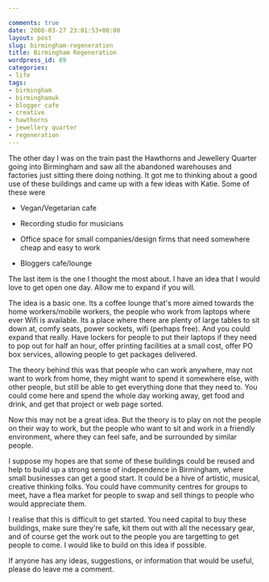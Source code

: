 ```yaml
---

comments: true
date: 2008-03-27 23:01:53+00:00
layout: post
slug: birmingham-regeneration
title: Birmingham Regeneration
wordpress_id: 89
categories:
- life
tags:
- birmingham
- birminghamuk
- blogger cafe
- creative
- hawthorns
- jewellery quarter
- regeneration
---
```


The other day I was on the train past the Hawthorns and Jewellery Quarter going into Birmingham and saw all the abandoned warehouses and factories just sitting there doing nothing. It got me to thinking about a good use of these buildings and came up with a few ideas with Katie. Some of these were




  * Vegan/Vegetarian cafe


  * Recording studio for musicians


  * Office space for small companies/design firms that need somewhere cheap and easy to work


  * Bloggers cafe/lounge




The last item is the one I thought the most about. I have an idea that I would love to get open one day. Allow me to expand if you will.




The idea is a basic one. Its a coffee lounge that's more aimed towards the home workers/mobile workers, the people who work from laptops where ever Wifi is available. Its a place where there are plenty of large tables to sit down at, comfy seats, power sockets, wifi (perhaps free). And you could expand that really. Have lockers for people to put their laptops if they need to pop out for half an hour, offer printing facilities at a small cost, offer PO box services, allowing people to get packages delivered.




The theory behind this was that people who can work anywhere, may not want to work from home, they might want to spend it somewhere else, with other people, but still be able to get everything done that they need to. You could come here and spend the whole day working away, get food and drink, and get that project or web page sorted.




Now this may not be a great idea. But the theory is to play on not the people on their way to work, but the people who want to sit and work in a friendly environment, where they can feel safe, and be surrounded by similar people.




I suppose my hopes are that some of these buildings could be reused and help to build up a strong sense of independence in Birmingham, where small businesses can get a good start. It could be a hive of artistic, musical, creative thinking folks. You could have community centres for groups to meet, have a flea market for people to swap and sell things to people who would appreciate them.




I realise that this is difficult to get started. You need capital to buy these buildings, make sure they're safe, kit them out with all the necessary gear, and of course get the work out to the people you are targetting to get people to come. I would like to build on this idea if possible.




If anyone has any ideas, suggestions, or information that would be useful, please do leave me a comment.
